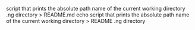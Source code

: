 script that prints the absolute path name of the current working directory .ng directory > README.md
echo script that prints the absolute path name of the current working directory > README .ng directory
